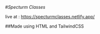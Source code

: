 #*Specturm Classes*
 
 live at : https://specturmclasses.netlify.app/

##Made using HTML and TailwindCSS
